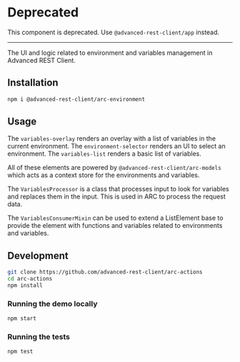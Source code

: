 # Deprecated

This component is deprecated. Use `@advanced-rest-client/app` instead.

----

The UI and logic related to environment and variables management in Advanced REST Client.

## Installation

```bash
npm i @advanced-rest-client/arc-environment
```

## Usage

The `variables-overlay` renders an overlay with a list of variables in the current environment. The `environment-selector` renders an UI to select an environment. The `variables-list` renders a basic list of variables.

All of these elements are powered by `@advanced-rest-client/arc-models` which acts as a context store for the environments and variables.

The `VariablesProcessor` is a class that processes input to look for variables and replaces them in the input. This is used in ARC to process the request data.

The `VariablesConsumerMixin` can be used to extend a ListElement base to provide the element with functions and variables related to environments and variables.

## Development

```sh
git clone https://github.com/advanced-rest-client/arc-actions
cd arc-actions
npm install
```

### Running the demo locally

```sh
npm start
```

### Running the tests

```sh
npm test
```
